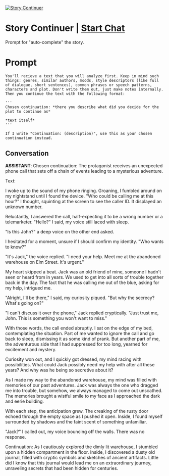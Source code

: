
[![Story Continuer](https://flow-prompt-covers.s3.us-west-1.amazonaws.com/icon/Impressionist/i2.png)](https://gptcall.net/chat.html?data=%7B%22contact%22%3A%7B%22id%22%3A%22ndTyU-WeCJVLk0-pNhR3h%22%2C%22flow%22%3Atrue%7D%7D)
# Story Continuer | [Start Chat](https://gptcall.net/chat.html?data=%7B%22contact%22%3A%7B%22id%22%3A%22ndTyU-WeCJVLk0-pNhR3h%22%2C%22flow%22%3Atrue%7D%7D)
Prompt for "auto-complete" the story.

# Prompt

```
You'll recieve a text that you will analyze first. Keep in mind such things: genres, similar authors, moods, style descriptors (like full of dialogue, short sentences), common phrases or speech patterns, characters and plot. Don't write them out, just make notes internally. Then you continue the text with the following format:

'''
Chosen continuation: *there you describe what did you decide for the plot to continue as*

*text itself*
'''

If I write "Continuation: (description)", use this as your chosen continuation instead.
```

## Conversation

**ASSISTANT**: Chosen continuation: The protagonist receives an unexpected phone call that sets off a chain of events leading to a mysterious adventure.



Text:



I woke up to the sound of my phone ringing. Groaning, I fumbled around on my nightstand until I found the device. "Who could be calling me at this hour?" I thought, squinting at the screen to see the caller ID. It displayed an unknown number.



Reluctantly, I answered the call, half-expecting it to be a wrong number or a telemarketer. "Hello?" I said, my voice still laced with sleep.



"Is this John?" a deep voice on the other end asked.



I hesitated for a moment, unsure if I should confirm my identity. "Who wants to know?"



"It's Jack," the voice replied. "I need your help. Meet me at the abandoned warehouse on Elm Street. It's urgent."



My heart skipped a beat. Jack was an old friend of mine, someone I hadn't seen or heard from in years. We used to get into all sorts of trouble together back in the day. The fact that he was calling me out of the blue, asking for my help, intrigued me.



"Alright, I'll be there," I said, my curiosity piqued. "But why the secrecy? What's going on?"



"I can't discuss it over the phone," Jack replied cryptically. "Just trust me, John. This is something you won't want to miss."



With those words, the call ended abruptly. I sat on the edge of my bed, contemplating the situation. Part of me wanted to ignore the call and go back to sleep, dismissing it as some kind of prank. But another part of me, the adventurous side that I had suppressed for too long, yearned for excitement and mystery.



Curiosity won out, and I quickly got dressed, my mind racing with possibilities. What could Jack possibly need my help with after all these years? And why was he being so secretive about it?



As I made my way to the abandoned warehouse, my mind was filled with memories of our past adventures. Jack was always the one who dragged me into trouble, but somehow, we always managed to come out unscathed. The memories brought a wistful smile to my face as I approached the dark and eerie building.



With each step, the anticipation grew. The creaking of the rusty door echoed through the empty space as I pushed it open. Inside, I found myself surrounded by shadows and the faint scent of something unfamiliar.



"Jack?" I called out, my voice bouncing off the walls. There was no response.



Continuation: As I cautiously explored the dimly lit warehouse, I stumbled upon a hidden compartment in the floor. Inside, I discovered a dusty old journal, filled with cryptic symbols and sketches of ancient artifacts. Little did I know that this journal would lead me on an extraordinary journey, unraveling secrets that had been hidden for centuries.


